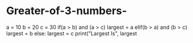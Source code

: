# Greater-of-3-numbers-
a = 10 b = 20 c = 30 if(a > b) and (a > c) largest = a elif(b > a) and (b > c) largest = b else: largest = c print("Largest Is", largest

